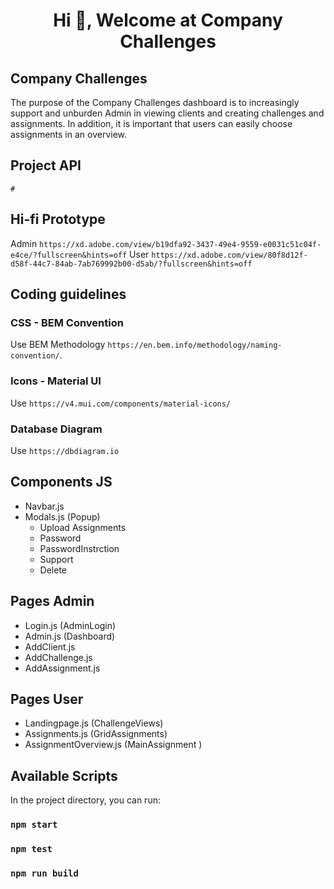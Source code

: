 <h1 align="center">Hi 👋, Welcome at Company Challenges</h1>

## Company Challenges

The purpose of the Company Challenges dashboard is to increasingly support and unburden Admin in viewing clients and creating challenges and assignments. In addition, it is important that users can easily choose assignments in an overview.

## Project API

`#`

## Hi-fi Prototype

Admin `https://xd.adobe.com/view/b19dfa92-3437-49e4-9559-e0031c51c04f-e4ce/?fullscreen&hints=off`
User `https://xd.adobe.com/view/80f8d12f-d58f-44c7-84ab-7ab769992b00-d5ab/?fullscreen&hints=off`

## Coding guidelines

### CSS - BEM Convention

Use BEM Methodology `https://en.bem.info/methodology/naming-convention/`.

### Icons - Material UI

Use `https://v4.mui.com/components/material-icons/`

### Database Diagram

Use `https://dbdiagram.io`

## Components JS

- Navbar.js
- Modals.js (Popup)
  - Upload Assignments
  - Password
  - PasswordInstrction
  - Support
  - Delete

## Pages Admin

- Login.js (AdminLogin)
- Admin.js (Dashboard)
- AddClient.js
- AddChallenge.js
- AddAssignment.js

## Pages User

- Landingpage.js (ChallengeViews)
- Assignments.js (GridAssignments)
- AssignmentOverview.js (MainAssignment )

## Available Scripts

In the project directory, you can run:

### `npm start`

### `npm test`

### `npm run build`
